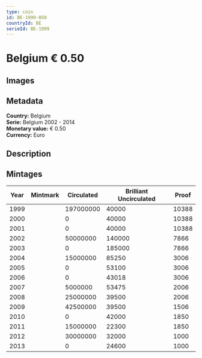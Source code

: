 ```yaml
---
type: coin
id: BE-1999-050
countryId: BE
serieId: BE-1999
---
```


# Belgium € 0.50

## Images


## Metadata

**Country:** Belgium\
**Serie:** Belgium 2002 - 2014\
**Monetary value:** € 0.50\
**Currency:** Euro

## Description


## Mintages

| Year | Mintmark | Circulated | Brilliant Uncirculated | Proof |
| ---- | -------- | ---------- | ---------------------- | ----- |
| 1999 |  | 197000000| 40000 | 10388 |
| 2000 |  | 0| 40000 | 10388 |
| 2001 |  | 0| 40000 | 10388 |
| 2002 |  | 50000000| 140000 | 7866 |
| 2003 |  | 0| 185000 | 7866 |
| 2004 |  | 15000000| 85250 | 3006 |
| 2005 |  | 0| 53100 | 3006 |
| 2006 |  | 0| 43018 | 3006 |
| 2007 |  | 5000000| 53475 | 2006 |
| 2008 |  | 25000000| 39500 | 2006 |
| 2009 |  | 42500000| 39500 | 1506 |
| 2010 |  | 0| 42000 | 1850 |
| 2011 |  | 15000000| 22300 | 1850 |
| 2012 |  | 30000000| 32000 | 1000 |
| 2013 |  | 0| 24600 | 1000 |
